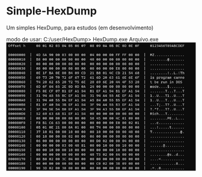 # Simple-HexDump
Um simples HexDump, para estudos (em desenvolvimento)

modo de usar:
  C:/user/HexDump> HexDump.exe Arquivo.exe
<img src="img/source.png">
